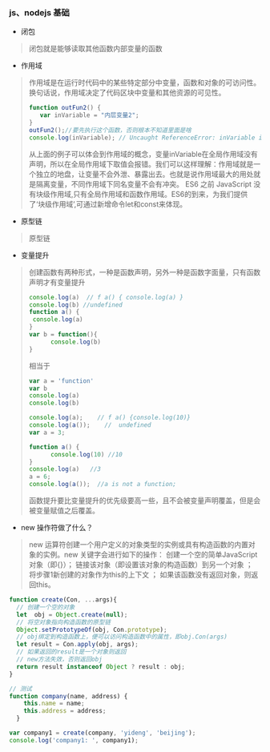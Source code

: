 ### js、nodejs 基础 

- 闭包
> 闭包就是能够读取其他函数内部变量的函数


- 作用域
> 作用域是在运行时代码中的某些特定部分中变量，函数和对象的可访问性。换句话说，作用域决定了代码区块中变量和其他资源的可见性。
> ```javascript
> function outFun2() {
>    var inVariable = "内层变量2";
> }
> outFun2();//要先执行这个函数，否则根本不知道里面是啥
> console.log(inVariable); // Uncaught ReferenceError: inVariable is not defined
> ```
> 从上面的例子可以体会到作用域的概念，变量inVariable在全局作用域没有声明，所以在全局作用域下取值会报错。我们可以这样理解：作用域就是一个独立的地盘，让变量不会外泄、暴露出去。也就是说作用域最大的用处就是隔离变量，不同作用域下同名变量不会有冲突。
ES6 之前 JavaScript 没有块级作用域,只有全局作用域和函数作用域。ES6的到来，为我们提供了‘块级作用域’,可通过新增命令let和const来体现。
- 原型链
>原型链

- 变量提升
> 创建函数有两种形式，一种是函数声明，另外一种是函数字面量，只有函数声明才有变量提升
> ```javascript
>console.log(a)  // f a() { console.log(a) }
>console.log(b) //undefined
>function a() {
>  console.log(a) 
>}
>var b = function(){
>		console.log(b)
>}
> ```
>相当于
>```javascript
>var a = 'function'
>var b
>console.log(a)
>console.log(b)
>```
>```javascript
>console.log(a);    // f a() {console.log(10)}
>console.log(a());    //  undefined
>var a = 3;
>
>function a() {
>		console.log(10) //10
>}
>console.log(a)   //3
>a = 6;
>console.log(a());  //a is not a function;
>```
>函数提升要比变量提升的优先级要高一些，且不会被变量声明覆盖，但是会被变量赋值之后覆盖。


- new 操作符做了什么？
>new 运算符创建一个用户定义的对象类型的实例或具有构造函数的内置对象的实例。new 关键字会进行如下的操作：
创建一个空的简单JavaScript对象（即{}）；
链接该对象（即设置该对象的构造函数）到另一个对象 ；
将步骤1新创建的对象作为this的上下文 ；
如果该函数没有返回对象，则返回this。
```javascript
function create(Con, ...args){
  // 创建一个空的对象
  let  obj = Object.create(null);
  // 将空对象指向构造函数的原型链
  Object.setPrototypeOf(obj, Con.prototype);
  // obj绑定到构造函数上，便可以访问构造函数中的属性，即obj.Con(args)
  let result = Con.apply(obj, args);
  // 如果返回的result是一个对象则返回
  // new方法失效，否则返回obj
  return result instanceof Object ? result : obj;
}

// 测试
function company(name, address) {
    this.name = name;
    this.address = address;
  }

var company1 = create(company, 'yideng', 'beijing');
console.log('company1: ', company1);
```
